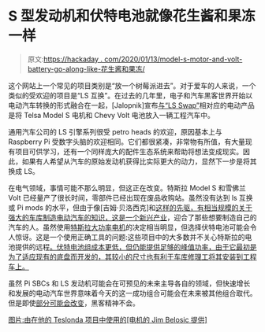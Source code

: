# S 型发动机和伏特电池就像花生酱和果冻一样

> 原文:[https://hackaday . com/2020/01/13/model-s-motor-and-volt-battery-go-along-like-花生酱和果冻/](https://hackaday.com/2020/01/13/model-s-motor-and-volt-battery-go-together-like-peanut-butter-and-jelly/)

这个网站上一个常见的项目类别是“放一个树莓派进去”。对于爱车的人来说，一个类似的受欢迎的项目是“LS 互换”。在过去的几年里，电子和汽车黑客世界开始以电动汽车转换的形式融合在一起，[Jalopnik]宣布[与“LS Swap”](https://jalopnik.com/what-is-the-electric-version-of-the-ls-swap-1839791140)相对应的电动产品是将 Telsa Model S 电机和 Chevy Volt 电池放入一辆工程汽车中。

通用汽车公司的 LS 引擎系列很受 petro heads 的欢迎，原因基本上与 Raspberry Pi 受数字头脑的欢迎相同。它们都很紧凑，非常物有所值，有大量现有项目可供学习，还有一个同样庞大的配件生态系统来帮助将想法变成现实。因此，如果有人希望从汽车的原始发动机获得比实际更大的动力，显然下一步是将其换成 LS。

在电气领域，事情可能不那么明显，但这正在改变。特斯拉 Model S 和雪佛兰 Volt 已经量产了很长时间，零部件已经出现在废品收购站。虽然没有达到 ls 互换或 Pi mods 的水平，但由于像[吉姆·贝洛西克]和[这样的先驱，有相当规模的关于强大的车库制造电动汽车的知识，这是一个新兴产业](https://jalopnik.com/its-time-to-get-excited-about-homebuilt-ev-hot-rods-1840494425)，迎合了那些想要制造自己的汽车的人。虽然使用[特斯拉大功率电机](https://hackaday.com/2016/06/06/hacking-the-tesla-model-s-rear-drive-unit/)的决定相当明显，但选择伏特电池可能会令人惊讶。这是一个使用正确工具的问题:这些项目中的大多数并不关心特斯拉的电池提供的远程[。伏特电池组成本更低，但仍能提供足够的峰值功率，由于它最初是为了适应现有的底盘而开发的，其较小的尺寸也有利于车库修理工将其安装到工程车上。](https://hackaday.com/2017/02/28/tesla-model-s-battery-pack-teardown/)

虽然 Pi SBCs 和 LS 发动机可能会在可预见的未来主导各自的领域，但快速增长和发展的电动汽车世界意味着今天的这一成功组合可能会在未来被其他组合取代。但是即使[部分可能会改变](https://hackaday.com/2020/01/07/choosing-the-right-battery-for-your-electric-vehicle-build/)，黑客精神不会。

[图片:由在他的 Teslonda 项目中使用的[电机的 Jim Belosic 提供]](https://www.instagram.com/p/BfTqp50A0lI)
